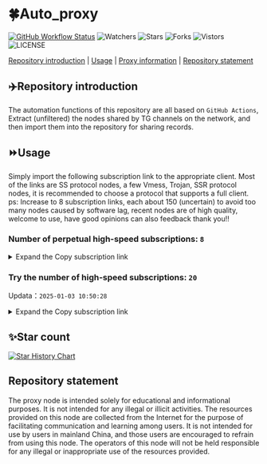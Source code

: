 # 🍀Auto_proxy
[![GitHub Workflow Status](https://img.shields.io/github/actions/workflow/status/PangTouY00/Auto_proxy/main.yml?branch=main)](https://github.com/PangTouY00/Auto_proxy/actions/workflows/main.yml?branch=main) 
![Watchers](https://img.shields.io/github/watchers/w1770946466/Auto_proxy) ![Stars](https://img.shields.io/github/stars/PangTouY00/Auto_proxy) ![Forks](https://img.shields.io/github/forks/w1770946466/Auto_proxy) ![Vistors](https://visitor-badge.laobi.icu/badge?page_id=PangTouY00.Auto_proxy) ![LICENSE](https://img.shields.io/badge/license-CC%20BY--SA%204.0-green.svg)

[Repository introduction](https://github.com/PangTouY00/Auto_proxy#Repositoryintroduction) | [Usage](https://github.com/PangTouY00/Auto_proxy#Usage) | [Proxy information](https://github.com/PangTouY00/Auto_proxy#Proxyinformation) | [Repository statement](https://github.com/PangTouY00/Auto_proxy#Repositorystatement)

## ✈️Repository introduction
The automation functions of this repository are all based on `GitHub Actions`,
Extract (unfiltered) the nodes shared by TG channels on the network, and then import them into the repository for sharing records.

## ⏩Usage
Simply import the following subscription link to the appropriate client. Most of the links are SS protocol nodes, a few Vmess, Trojan, SSR protocol nodes, it is recommended to choose a protocol that supports a full client.
ps: Increase to 8 subscription links, each about 150 (uncertain) to avoid too many nodes caused by software lag, recent nodes are of high quality, welcome to use, have good opinions can also feedback thank you!!

### Number of perpetual high-speed subscriptions: `8`

<details>
  <summary>Expand the Copy subscription link</summary>

  
- [Multiprotocol Base64 encoding](https://raw.githubusercontent.com/PangTouY00/Auto_proxy/main/Long_term_subscription1)
`https://raw.githubusercontent.com/PangTouY00/Auto_proxy/main/Long_term_subscription_num`
`Total number of merge nodes: 1299`

- [Multiprotocol Base64 encoding](https://raw.githubusercontent.com/PangTouY00/Auto_proxy/main/Long_term_subscription1)
`https://raw.githubusercontent.com/PangTouY00/Auto_proxy/main/Long_term_subscription1`
`Total number of merge nodes: 163`

- [Multiprotocol Base64 encoding](https://raw.githubusercontent.com/PangTouY00/Auto_proxy/main/Long_term_subscription2)
`https://raw.githubusercontent.com/PangTouY00/Auto_proxy/main/Long_term_subscription2`
`Total number of merge nodes: 163`

- [Multiprotocol Base64 encoding](https://raw.githubusercontent.com/PangTouY00/Auto_proxy/main/Long_term_subscription3)
`https://raw.githubusercontent.com/PangTouY00/Auto_proxy/main/Long_term_subscription3`
`Total number of merge nodes: 163`

- [Multiprotocol Base64 encoding](https://raw.githubusercontent.com/PangTouY00/Auto_proxy/main/Long_term_subscription4)
`https://raw.githubusercontent.com/PangTouY00/Auto_proxy/main/Long_term_subscription4`
`Total number of merge nodes: 163`

- [Multiprotocol Base64 encoding](https://raw.githubusercontent.comPangTouY00/Auto_proxy/main/Long_term_subscription5)
`https://raw.githubusercontent.com/PangTouY00/Auto_proxy/main/Long_term_subscription5`
`Total number of merge nodes: 163`

- [Multiprotocol Base64 encoding](https://raw.githubusercontent.com/PangTouY00/Auto_proxy/main/Long_term_subscription6)
`https://raw.githubusercontent.com/PangTouY00/Auto_proxy/main/Long_term_subscription6`
`Total number of merge nodes: 163`

- [Multiprotocol Base64 encoding](https://raw.githubusercontent.com/PangTouY00/Auto_proxy/main/Long_term_subscription7)
`https://raw.githubusercontent.com/PangTouY00/Auto_proxy/main/Long_term_subscription7`
`Total number of merge nodes: 163`

- [Multiprotocol Base64 encoding](https://raw.githubusercontent.com/PangTouY00/Auto_proxy/main/Long_term_subscription8)
`https://raw.githubusercontent.com/PangTouY00/Auto_proxy/main/Long_term_subscription8`
`Total number of merge nodes: 158`

- [Clash subscription](https://raw.githubusercontent.com/PangTouY00/Auto_proxy/main/Long_term_subscription2.yaml)
`https://raw.githubusercontent.com/PangTouY00/Auto_proxy/main/Long_term_subscription1.yaml`


- [Clash subscription](https://raw.githubusercontent.com/PangTouY00/Auto_proxy/main/Long_term_subscription2.yaml)
`https://raw.githubusercontent.com/PangTouY00/Auto_proxy/main/Long_term_subscription2.yaml`


- [Clash subscription](https://raw.githubusercontent.com/PangTouY00/Auto_proxy/main/Long_term_subscription3.yaml)
`https://raw.githubusercontent.com/PangTouY00/Auto_proxy/main/Long_term_subscription3.yaml`
  
</details>

### Try the number of high-speed subscriptions: `20`
Updata：`2025-01-03 10:50:28`


<details>
  <summary>Expand the Copy subscription link</summary>  











































































































































































































































































































































































































































































































































































































































































































































































































































































































































































































































































































































































































































































































































































































































































































































































































































































































































































































































































































































































































































































































































































































































































































































































































































































































































































































































































































































































































































































































































































































































































































































































































































































































































































































































































































































































































































































































































































































































































































































































































































































































































































































































































































































































































































































































































































































































































































































































































































































































































































































































































































































































































































































































































































































































































































































































































































































































































































































































































































































































































































































































































































































































































































































































































































































































































































































































































































































































































































































































































































































































































































































































































































































































































































































































































































































































































































































































































































































































































































































































































































































































































































































































































































































































































































































































































































































































































































































































































































































































































































































































































































































































































































































































































































































































































































































































































































































































































































































































































































































































































































































































































































































































































































































































































































































































































































































































































































































































































































































































































































































































































































































































































































































































































































































































































































































































































































































































































































































































































































































































































































































































































































































































































































































































































































































































































































































































































































































































































































































































































































































































































































































































































































































































































































































































































































































































































































































































































































































































































































































































































































































































































































































































































































































































































































































































































































































































































































































































































































































































































































































































































































































































































































































































































































































































































































































































































































































































































































































































































































































































































































































































































































































































































































































































































































































































































































































































































































































































































































































































































































































































































































































































































































































































































































































































































































































































































































































































































































































































































































































































































































































































































































































































































































































































































































































































































































>Trial subscription：
`https://xueyejiasu.com/api/v1/client/subscribe?token=0ba3f8563599d271eb5f4458f74c7ddb`




>Trial subscription：
`https://ch.louwangzhiyu.xyz/api/v1/client/subscribe?token=a97340edd2640eabd3e8a2b02ed63cc2`




>Trial subscription：
`https://sulink.pro/api/v1/client/subscribe?token=6cc0a69b9192357b0d9cacbebbe44605`




>Trial subscription：
`https://lanmaoyun.icu/api/v1/client/subscribe?token=c2a4ec482cfe79f41e157970a6740794`




>Trial subscription：
`https://dl.vfkum.website/api/v1/client/subscribe?token=532d01390edbb35013e0c8d0731c9c12`




>Trial subscription：
`https://qingyun.zybs.eu.org/api/v1/client/subscribe?token=5b1b6fdc7d6e630ac9e8d094a0d1fa17`




>Trial subscription：
`https://needss.link/api/v1/client/subscribe?token=7cff5037723e2221e82db990bfb1ab14`




>Trial subscription：
`https://a.aik88.top/api/v1/client/subscribe?token=f4dbdf00b796684c09d5ff1d36316a94`




>Trial subscription：
`https://v2rayshare.githubrowcontent.com/2025/01/20250103.txt`




>Trial subscription：
`https://dashuai.us/api/v1/client/subscribe?token=0729d80096a86df1a0e7b818b4d1ab88`




>Trial subscription：
`https://fs.v2rayse.com/share/20250103/lo81h5hvvv.txt`




>Trial subscription：
`https://www.kuaidog009.top/api/v1/client/subscribe?token=b47c789a2aab53a95cf91d2f6753b08e`




>Trial subscription：
`https://www.kuaidog010.top/api/v1/client/subscribe?token=af2ac9cc6c91a7ce33953297392acca0`




>Trial subscription：
`https://vpn.sudatech.store/api/v1/client/subscribe?token=b8272cad912b229ef3867dfcdc233df9`




>Trial subscription：
`https://www.kuaidog006.top/api/v1/client/subscribe?token=1e254a56c217f318289fc5cec0a2a723`




>Trial subscription：
`https://abyssvpn.com/api/v1/client/subscribe?token=35f18a4ef1bb51b21fcc910ddc2a968f`




>Trial subscription：
`https://sq9xy6.cpminig.com/api/v1/client/subscribe?token=7983e1589aa931309d05e38460f598e9`




>Trial subscription：
`https://vt.louwangzhiyu.xyz/api/v1/client/subscribe?token=28b3cdcc56939394e70fc1d2a0f719d7`




>Trial subscription：
`https://hy-2.com/api/v1/client/subscribe?token=0f81a9165ee5a9f43b393903a08344b4`




>Trial subscription：
`https://nodefree.githubrowcontent.com/2025/01/20250102.txt`



</details>

## ✨Star count
[![Star History Chart](https://api.star-history.com/svg?repos=PangTouY00/Auto_proxy&type=Date)](https://star-history.com/#w1770946466/Auto_proxy&Date)



## Repository statement
The proxy node is intended solely for educational and informational purposes. It is not intended for any illegal or illicit activities. The resources provided on this node are collected from the Internet for the purpose of facilitating communication and learning among users. It is not intended for use by users in mainland China, and those users are encouraged to refrain from using this node. The operators of this node will not be held responsible for any illegal or inappropriate use of the resources provided.

